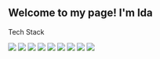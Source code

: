 ##  Welcome to my page! I'm Ida 

Tech Stack

![](
https://img.icons8.com/color/24/000000/html-5.png)
![](
https://img.icons8.com/color/24/000000/css3.png)
![](
https://img.icons8.com/windows/24/000000/node-js.png)
![](
https://img.icons8.com/color/24/000000/react-native.png) 
![](
https://img.icons8.com/color/24/000000/nodejs.png)
![](
https://img.icons8.com/color/24/000000/angularjs.png)
![](
https://img.icons8.com/color/24/000000/mongodb.png)
![](
https://img.icons8.com/fluent/24/000000/swift.png)
![](
https://img.icons8.com/color/24/000000/c-programming.png)








